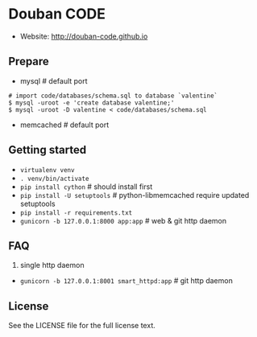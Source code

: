 Douban CODE
===========

* Website: <http://douban-code.github.io>

Prepare
-------
- mysql # default port

```
# import code/databases/schema.sql to database `valentine`
$ mysql -uroot -e 'create database valentine;'
$ mysql -uroot -D valentine < code/databases/schema.sql
```

- memcached # default port


Getting started
---------------
- `virtualenv venv`
- `. venv/bin/activate`
- `pip install cython` # should install first
- `pip install -U setuptools` # python-libmemcached require updated setuptools
- `pip install -r requirements.txt`
- `gunicorn -b 127.0.0.1:8000 app:app` # web & git http daemon


FAQ
----

1. single http daemon
 - `gunicorn -b 127.0.0.1:8001 smart_httpd:app` # git http daemon


License
-------
See the LICENSE file for the full license text.
